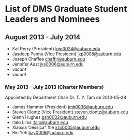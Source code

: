 # List of DMS Graduate Student Leaders and Nominees

## August 2013 - July 2014

* Kat Perry (President) <kep0024@auburn.edu>
* Jasdeep Pannu (Vice President) <jkp0008@auburn.edu>
* Joseph Chaffee <chaffjr@auburn.edu>
* Jennifer Aust <jka0006@auburn.edu>
* *vacant*
* *vacant*

### May 2013 - July 2013 (Charter Members)

Appointed by Department Chair Dr. T. Y. Tam on 2013-05-28

* James Hammer (President) <jmh0036@auburn.edu>
* Steven Clontz (Vice President) <steven.clontz@auburn.edu>
* Glenn Hughes <gsh0002@auburn.edu>
* Italo Lima <italo@auburn.edu>
* Xiaoxia "Jessica" Xie <xzx0005@auburn.edu>
* Bin Yeh <bzy0006@auburn.edu>

